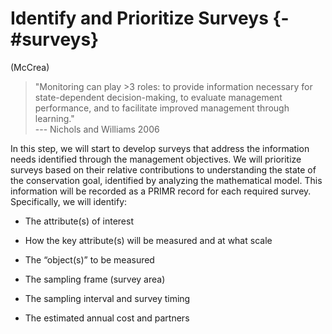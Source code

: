 # Identify and Prioritize Surveys {-#surveys}
(McCrea)

> "Monitoring can play >3 roles: to provide information necessary for state-dependent decision-making, to evaluate management performance, and to facilitate improved management through learning."  
> --- Nichols and Williams 2006

In this step, we will start to develop surveys that address the information needs identified through the management objectives. We will prioritize surveys based on their relative contributions to understanding the state of the conservation goal, identified by analyzing the mathematical model. This information will be recorded as a PRIMR record for each required survey. Specifically, we will identify: 

- The attribute(s) of interest 

- How the key attribute(s) will be measured and at what scale 
- The “object(s)” to be measured 
- The sampling frame (survey area) 
- The sampling interval and survey timing 
- The estimated annual cost and partners 
